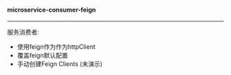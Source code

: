 #### microservice-consumer-feign
-------------------

服务消费者:
* 使用feign作为作为httpClient
* 覆盖feign默认配置
* 手动创建Feign Clients (未演示)
